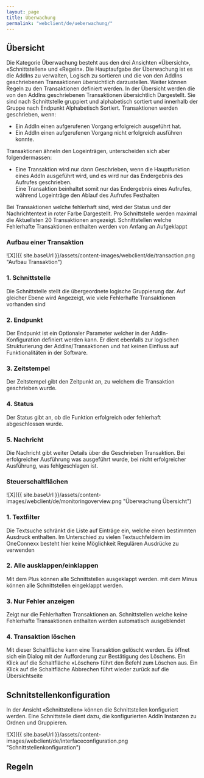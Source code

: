 ```yaml
---
layout: page
title: Überwachung
permalink: "webclient/de/ueberwachung/"
---
```

## __Übersicht__

Die Kategorie Überwachung besteht aus den drei Ansichten «Übersicht», «Schnittstellen» und «Regeln». Die Hauptaufgabe der Überwachung ist es die AddIns zu verwalten, Logisch zu sortieren und die von den AddIns geschriebenen Transaktionen übersichtlich darzustellen. Weiter können Regeln zu den Transaktionen definiert werden.
In der Übersicht werden die von den AddIns geschriebenen Transaktionen übersichtlich Dargestellt. Sie sind nach Schnittstelle gruppiert und alphabetisch sortiert und innerhalb der Gruppe nach Endpunkt Alphabetisch Sortiert.
Transaktionen werden geschrieben, wenn:  

  * Ein AddIn einen aufgerufenen Vorgang erfolgreich ausgeführt hat.  
  * Ein AddIn einen aufgerufenen Vorgang nicht erfolgreich ausführen konnte.  

Transaktionen ähneln den Logeinträgen, unterscheiden sich aber folgendermassen:  

  * Eine Transaktion wird nur dann Geschrieben, wenn die Hauptfunktion eines AddIn ausgeführt wird, und es wird nur das Endergebnis des Aufrufes geschrieben.  
Eine Transaktion beinhaltet somit nur das Endergebnis eines Aufrufes, während Logeinträge den Ablauf des Aufrufes Festhalten

Bei Transaktionen welche fehlerhaft sind, wird der Status und der Nachrichtentext in roter Farbe Dargestellt.
Pro Schnittstelle werden maximal die Aktuellsten 20 Transaktionen angezeigt.
Schnittstellen welche Fehlerhafte Transaktionen enthalten werden von Anfang an Aufgeklappt

### __Aufbau einer Transaktion__

![X]({{ site.baseUrl }}/assets/content-images/webclient/de/transaction.png "Aufbau Transaktion")  

### 1. Schnittstelle  
  Die Schnittstelle stellt die übergeordnete logische Gruppierung dar. Auf gleicher Ebene wird Angezeigt, wie viele Fehlerhafte Transaktionen vorhanden sind

### 2. Endpunkt
  Der Endpunkt ist ein Optionaler Parameter welcher in der AddIn-Konfiguration definiert werden kann. Er dient ebenfalls zur logischen Strukturierung der AddIns/Transaktionen und hat keinen Einfluss auf Funktionalitäten in der Software.
  
### 3. Zeitstempel
  Der Zeitstempel gibt den Zeitpunkt an, zu welchem die Transaktion geschrieben wurde.
  
### 4. Status
  Der Status gibt an, ob die Funktion erfolgreich oder fehlerhaft abgeschlossen wurde.
  
### 5. Nachricht
  Die Nachricht gibt weiter Details über die Geschrieben Transaktion. Bei erfolgreicher Ausführung was ausgeführt wurde, bei nicht erfolgreicher Ausführung, was fehlgeschlagen ist.
  
### __Steuerschaltflächen__

![X]({{ site.baseUrl }}/assets/content-images/webclient/de/monitoringoverview.png "Überwachung Übersicht")

### 1. Textfilter
  Die Textsuche schränkt die Liste auf Einträge ein, welche einen bestimmten Ausdruck enthalten.
  Im Unterschied zu vielen Textsuchfeldern im OneConnexx besteht hier keine Möglichkeit Regulären Ausdrücke zu verwenden 

### 2. Alle ausklappen/einklappen
  Mit dem Plus können alle Schnittstellen ausgeklappt werden.
  mit dem Minus können alle Schnittstellen eingeklappt werden.
  
### 3. Nur Fehler anzeigen
  Zeigt nur die Fehlerhaften Transaktionen an. Schnittstellen welche keine Fehlerhafte Transaktionen enthalten werden automatisch ausgeblendet
  
### 4. Transaktion löschen
  Mit dieser Schaltfläche kann eine Transaktion gelöscht werden. Es öffnet sich ein Dialog mit der Aufforderung zur Bestätigung des Löschens. Ein Klick auf die Schaltfläche «Löschen» führt den Befehl zum Löschen aus. Ein Klick auf die Schaltfläche Abbrechen führt wieder zurück auf die Übersichtseite
  
## __Schnitstellenkonfiguration__
In der Ansicht «Schnittstellen» können die Schnittstellen konfiguriert werden. Eine Schnittstelle dient dazu, die konfigurierten AddIn Instanzen zu Ordnen und Gruppieren.

![X]({{ site.baseUrl }}/assets/content-images/webclient/de/interfaceconfiguration.png "Schnittstellenkonfiguration")

## __Regeln__